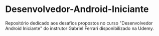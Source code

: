 # Desenvolvedor-Android-Iniciante
Repositório dedicado aos desafios propostos no curso "Desenvolvedor Android Iniciante" do instrutor Gabriel Ferrari disponibilizado na Udemy.
